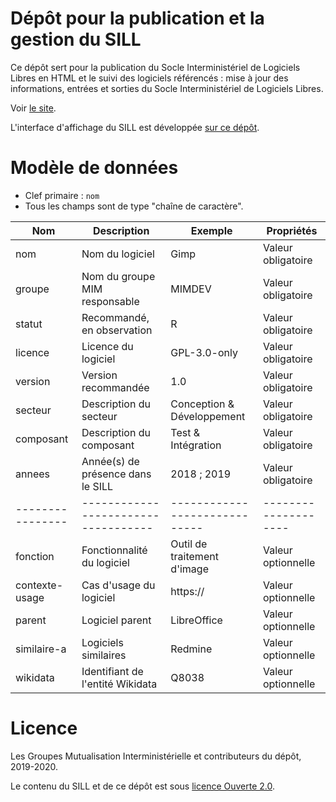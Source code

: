 # Dépôt pour la publication et la gestion du SILL

Ce dépôt sert pour la publication du Socle Interministériel de
Logiciels Libres en HTML et le suivi des logiciels référencés : mise à
jour des informations, entrées et sorties du Socle Interministériel de
Logiciels Libres.

Voir [le site](https://disic.github.io/sill/).

L'interface d'affichage du SILL est développée [sur ce
dépôt](https://github.com/etalab/sillweb).

# Modèle de données

- Clef primaire : `nom`
- Tous les champs sont de type "chaîne de caractère".

| Nom            | Description                       | Exemple                     | Propriétés         |
|----------------|-----------------------------------|-----------------------------|--------------------|
| nom            | Nom du logiciel                   | Gimp                        | Valeur obligatoire |
| groupe         | Nom du groupe MIM responsable     | MIMDEV                      | Valeur obligatoire |
| statut         | Recommandé, en observation        | R                           | Valeur obligatoire |
| licence        | Licence du logiciel               | GPL-3.0-only                | Valeur obligatoire |
| version        | Version recommandée               | 1.0                         | Valeur obligatoire |
| secteur        | Description du secteur            | Conception & Développement  | Valeur obligatoire |
| composant      | Description du composant          | Test & Intégration          | Valeur obligatoire |
| annees         | Année(s) de présence dans le SILL | 2018 ; 2019                 | Valeur obligatoire |
|----------------|-----------------------------------|-----------------------------|--------------------|
| fonction       | Fonctionnalité du logiciel        | Outil de traitement d'image | Valeur optionnelle |
| contexte-usage | Cas d'usage du logiciel           | https://                    | Valeur optionnelle |
| parent         | Logiciel parent                   | LibreOffice                 | Valeur optionnelle |
| similaire-a    | Logiciels similaires              | Redmine                     | Valeur optionnelle |
| wikidata       | Identifiant de l'entité Wikidata  | Q8038                       | Valeur optionnelle |

# Licence

Les Groupes Mutualisation Interministérielle et contributeurs du dépôt, 2019-2020.

Le contenu du SILL et de ce dépôt est sous [licence Ouverte 2.0](LICENCE.md).
